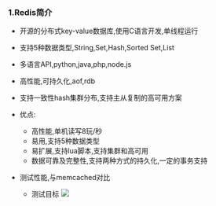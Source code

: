 ### 1.Redis简介
* 开源的分布式key-value数据库,使用C语言开发,单线程运行
* 支持5种数据类型,String,Set,Hash,Sorted Set,List
* 多语言API,python,java,php,node.js
* 高性能,可持久化,aof,rdb
* 支持一致性hash集群分布,支持主从复制的高可用方案

* 优点:
	* 高性能,单机读写8玩/秒
	* 易用,支持5种数据类型
	* 易扩展,支持lua脚本,支持集群和高可用
	* 数据可靠及完整性,支持两种方式的持久化,一定的事务支持

* 测试性能,与memcached对比
	* 测试目标
	![](http://i.imgur.com/fgOE32e.png) 